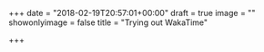+++
date = "2018-02-19T20:57:01+00:00"
draft = true
image = ""
showonlyimage = false
title = "Trying out WakaTime"

+++
